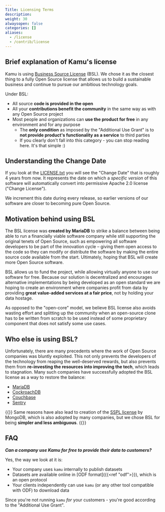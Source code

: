 ```yaml
---
Title: Licensing Terms
description:
weight: 30
alwaysopen: false
categories: []
aliases:
  - /license
  - /contrib/license
---
```


## Brief explanation of Kamu's license
Kamu is using [Business Source License](https://mariadb.com/bsl-faq-adopting/) (BSL). We chose it as the closest thing to a fully Open Source license that allows us to build a sustainable business and continue to pursue our ambitious technology goals.

Under BSL:

- All source **code is provided in the open**
- All your **contributions benefit the community** in the same way as with any Open Source project
- Most people and organizations can **use the product for free** in any environment and for any purpose
  - The **only condition** as imposed by the "Additional Use Grant" is to **not provide product's functionality as a service** to third parties
  - If you clearly don't fall into this category - you can stop reading here. It's that simple :)

## Understanding the Change Date

If you look at the [LICENSE.txt](https://github.com/kamu-data/kamu-cli/blob/master/LICENSE.txt) you will see the "Change Date" that is roughly 4 years from now. It represents the date on which a _specific version_ of this software will automatically convert into permissive Apache 2.0 license ("Change License").

We increment this date during every release, so earlier versions of our software are closer to becoming pure Open Source.


## Motivation behind using BSL
The BSL license was **created by MariaDB** to strike a balance between being able to run a financially viable software company while still supporting the original tenets of Open Source, such as empowering all software developers to be part of the innovation cycle – giving them open access to the code so they can modify or distribute the software by making the entire source code available from the start. Ultimately, hoping that BSL will create more Open Source software.

BSL allows us to fund the project, while allowing virtually anyone to use our software for free. Because our solution is decentralized and encourages alternative implementations by being developed as an open standard we are hoping to create an environment where companies profit from data by providing **great value-added services at a fair price**, not by holding your data hostage.

As opposed to the "open-core" model, we believe BSL license also avoids wasting effort and splitting up the community when an open-source clone has to be written from scratch to be used instead of some proprietary component that does not satisfy some use cases.


## Who else is using BSL?
Unfortunately, there are many precedents where the work of Open Source companies was bluntly exploited. This not only prevents the developers of the technology from reaping the well-deserved rewards, but also prevents them from **re-investing the resources into improving the tech**, which leads to stagnation. Many such companies have successfully adopted the BSL license as a way to restore the balance:

- [MariaDB](https://mariadb.com/bsl-faq-adopting/)
- [CockroachDB](https://www.cockroachlabs.com/blog/oss-relicensing-cockroachdb/)
- [Couchbase](https://blog.couchbase.com/couchbase-adopts-bsl-license/)
- [Sentry](https://blog.sentry.io/2019/11/06/relicensing-sentry)

{{<info>}}
Same reasons have also lead to creation of the [SSPL license](https://www.mongodb.com/licensing/server-side-public-license/faq) by MongoDB, which is also adopted by many companies, but we chose BSL for being **simpler and less ambiguous**.
{{</info>}}


## FAQ

**_Can a company use Kamu for free to provide their data to customers?_**

Yes, the way we look at it is:

- Your company uses `kamu` internally to publish datasets
- Datasets are available online in [ODF format]({{<ref "odf">}}), which is an open protocol
- Your clients independently can use `kamu` (or any other tool compatible with ODF) to download data

Since you're not running `kamu` _for_ your customers - you're good according to the "Additional Use Grant".
